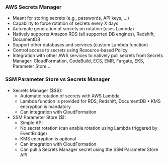 ### AWS Secrets Manager

- Meant for storing secrets (e.g., passwords, API keys, ...)
- Capability to force rotation of secrets every X days
- Automate generation of secrets on rotation (uses Lambda)
- Natively supports Amazon RDS (all supported DB engines), Redshift, DocumentDB
- Support other databases and services (custom Lambda function)
- Control access to secrets using Resource-based Policy
- Integration with other AWS services to natively pull secrets from Secrets Manager: CloudFormation, CodeBuild, ECS, EMR, Fargate, EKS, Parameter Store...

### SSM Parameter Store vs Secrets Manager

- Secrets Manager ($$$):
  - Automatic rotation of secrets with AWS Lambda
  - Lambda function is provided for RDS, Redshift, DocumentDB • KMS encryption is mandatory
  - Can integration with CloudFormation
- SSM Parameter Store ($):
  - Simple API
  - No secret rotation (can enable rotation using Lambda triggered by EventBridge)
  - KMS encryption is optional
  - Can integration with CloudFormation
  - Can pull a Secrets Manager secret using the SSM Parameter Store API
